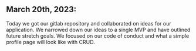 ## March 20th, 2023:
Today we got our gitlab repository and collaborated on ideas for our application. We narrowed down our ideas to a single MVP and have outlined future stretch goals. We focused on our code of conduct and what a simple profile page will look like with CRUD.
